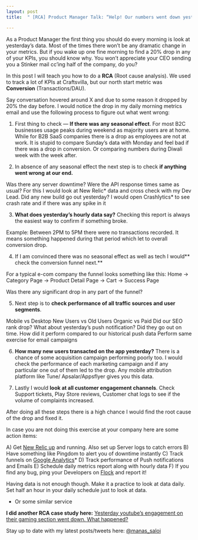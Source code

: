 ```yaml
---
layout: post
title:  " [RCA] Product Manager Talk: “Help! Our numbers went down yesterday"

---
```



As a Product Manager the first thing you should do every morning is look at yesterday’s data. Most of the times there won’t be any dramatic change in your metrics. But if you wake up one fine morning to find a 20% drop in any of your KPIs, you should know why. You won’t appreciate your CEO sending you a Stinker mail cc’ing half of the company, do you?

In this post I will teach you how to do a **RCA** (Root cause analysis). We used to track a lot of KPIs at Craftsvilla, but our north start metric was **Conversion** (Transactions/DAU).

Say conversation hovered around X and due to some reason it dropped by 20% the day before. I would notice the drop in my daily morning metrics email and use the following process to figure out what went wrong:

1. First thing to check — **If there was any seasonal effect**. For most B2C businesses usage peaks during weekend as majority users are at home. While for B2B SaaS companies there is a drop as employees are not at work. It is stupid to compare Sunday’s data with Monday and feel bad if there was a drop in conversion. Or comparing numbers during Diwali week with the week after.

1. In absence of any seasonal effect the next step is to check **if anything went wrong at our end.**

Was there any server downtime?
Were the API response times same as usual? For this I would look at New Relic* data and cross check with my Dev Lead.
Did any new build go out yesterday?
I would open Crashlytics* to see crash rate and if there was any spike in it

3. **What does yesterday’s hourly data say?** Checking this report is always the easiest way to confirm if something broke.

Example: Between 2PM to 5PM there were no transactions recorded. It means something happened during that period which let to overall conversion drop.

4. If I am convinced there was no seasonal effect as well as tech I would** check the conversion funnel next.**

For a typical e-com company the funnel looks something like this:
Home -> Category Page -> Product Detail Page -> Cart -> Success Page

Was there any significant drop in any part of the funnel?

5. Next step is to **check performance of all traffic sources and user segments**.

Mobile vs Desktop
New Users vs Old Users
Organic vs Paid
Did our SEO rank drop?
What about yesterday’s push notification? Did they go out on time. How did it perform compared to our historical push data
Perform same exercise for email campaigns

6. **How many new users transacted on the app yesterday?** There is a chance of some acquisition campaign performing poorly too. I would check the performance of each marketing campaign and if any particular one out of them led to the drop. Any mobile attribution platform like Tune/ Apsalar/Appsflyer gives you this data.

7. Lastly I would **look at all customer engagement channels**. Check Support tickets, Play Store reviews, Customer chat logs to see if the volume of complaints increased.

After doing all these steps there is a high chance I would find the root cause of the drop and fixed it.

In case you are not doing this exercise at your company here are some action items:

A) Get [New Relic up](https://newrelic.com/) and running. Also set up Server logs to catch errors
B) Have something like Pingdom to alert you of downtime instantly
C) Track funnels on [Google Analytics](https://analytics.google.com/analytics/web/)*
D) Track performance of Push notifications and Emails
E) Schedule daily metrics report along with hourly data
F) If you find any bug, ping your Developers on [Flock](https://flock.com) and report it!

Having data is not enough though. Make it a practice to look at data daily. Set half an hour in your daily schedule just to look at data.

* Or some similar service

**I did another RCA case study here:** [Yesterday youtube’s engagement on their gaming section went down. What happened?](https://docs.google.com/document/d/1-pSIUqqUJ9CB4XTypOZq4R5lXvomPU0gjTopD2agtTI/edit#heading=h.p2qtusvvjtkl)


Stay up to date with my latest posts/tweets here: [@manas_saloi](http://twitter.com/manas_saloi)
